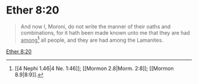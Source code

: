 # Ether 8:20

> And now I, Moroni, do not write the manner of their oaths and combinations, for it hath been made known unto me that they are had <u>among</u>[^a] all people, and they are had among the Lamanites.

[Ether 8:20](https://www.churchofjesuschrist.org/study/scriptures/bofm/ether/8?lang=eng&id=p20#p20)


[^a]: [[4 Nephi 1.46|4 Ne. 1:46]]; [[Mormon 2.8|Morm. 2:8]]; [[Mormon 8.9|8:9]].  
